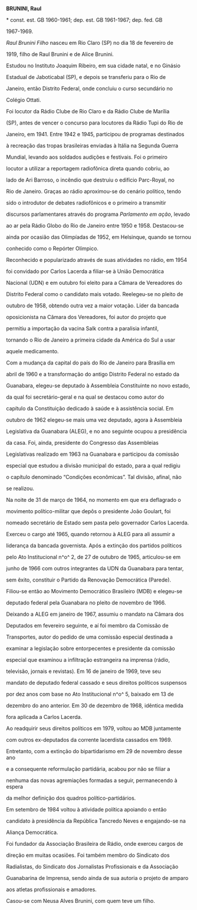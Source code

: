 **BRUNINI, Raul**



\* const. est. GB 1960-1961; dep. est. GB 1961-1967; dep. fed. GB

1967-1969.



*Raul Brunini Filho* nasceu em Rio Claro (SP) no dia 18 de fevereiro de

1919, filho de Raul Brunini e de Alice Brunini.



Estudou no Instituto Joaquim Ribeiro, em sua cidade natal, e no Ginásio

Estadual de Jaboticabal (SP), e depois se transferiu para o Rio de

Janeiro, então Distrito Federal, onde concluiu o curso secundário no

Colégio Ottati.



Foi locutor da Rádio Clube de Rio Claro e da Rádio Clube de Marília

(SP), antes de vencer o concurso para locutores da Rádio Tupi do Rio de

Janeiro, em 1941. Entre 1942 e 1945, participou de programas destinados

à recreação das tropas brasileiras enviadas à Itália na Segunda Guerra

Mundial, levando aos soldados audições e festivais. Foi o primeiro

locutor a utilizar a reportagem radiofônica direta quando cobriu, ao

lado de Ari Barroso, o incêndio que destruiu o edifício Parc-Royal, no

Rio de Janeiro. Graças ao rádio aproximou-se do cenário político, tendo

sido o introdutor de debates radiofônicos e o primeiro a transmitir

discursos parlamentares através do programa *Parlamento em ação*, levado

ao ar pela Rádio Globo do Rio de Janeiro entre 1950 e 1958. Destacou-se

ainda por ocasião das Olimpíadas de 1952, em Helsinque, quando se tornou

conhecido como o Repórter Olímpico.



Reconhecido e popularizado através de suas atividades no rádio, em 1954

foi convidado por Carlos Lacerda a filiar-se à União Democrática

Nacional (UDN) e em outubro foi eleito para a Câmara de Vereadores do

Distrito Federal como o candidato mais votado. Reelegeu-se no pleito de

outubro de 1958, obtendo outra vez a maior votação. Líder da bancada

oposicionista na Câmara dos Vereadores, foi autor do projeto que

permitiu a importação da vacina Salk contra a paralisia infantil,

tornando o Rio de Janeiro a primeira cidade da América do Sul a usar

aquele medicamento.



Com a mudança da capital do país do Rio de Janeiro para Brasília em

abril de 1960 e a transformação do antigo Distrito Federal no estado da

Guanabara, elegeu-se deputado à Assembleia Constituinte no novo estado,

da qual foi secretário-geral e na qual se destacou como autor do

capítulo da Constituição dedicado à saúde e à assistência social. Em

outubro de 1962 elegeu-se mais uma vez deputado, agora à Assembleia

Legislativa da Guanabara (ALEG), e no ano seguinte ocupou a presidência

da casa. Foi, ainda, presidente do Congresso das Assembleias

Legislativas realizado em 1963 na Guanabara e participou da comissão

especial que estudou a divisão municipal do estado, para a qual redigiu

o capítulo denominado “Condições econômicas”. Tal divisão, afinal, não

se realizou.



Na noite de 31 de março de 1964, no momento em que era deflagrado o

movimento político-militar que depôs o presidente João Goulart, foi

nomeado secretário de Estado sem pasta pelo governador Carlos Lacerda.

Exerceu o cargo até 1965, quando retornou à ALEG para ali assumir a

liderança da bancada governista. Após a extinção dos partidos políticos

pelo Ato Institucional n^o^ 2, de 27 de outubro de 1965, articulou-se em

junho de 1966 com outros integrantes da UDN da Guanabara para tentar,

sem êxito, constituir o Partido da Renovação Democrática (Parede).

Filiou-se então ao Movimento Democrático Brasileiro (MDB) e elegeu-se

deputado federal pela Guanabara no pleito de novembro de 1966.



Deixando a ALEG em janeiro de 1967, assumiu o mandato na Câmara dos

Deputados em fevereiro seguinte, e aí foi membro da Comissão de

Transportes, autor do pedido de uma comissão especial destinada a

examinar a legislação sobre entorpecentes e presidente da comissão

especial que examinou a infiltração estrangeira na imprensa (rádio,

televisão, jornais e revistas). Em 16 de janeiro de 1969, teve seu

mandato de deputado federal cassado e seus direitos políticos suspensos

por dez anos com base no Ato Institucional n^o^ 5, baixado em 13 de

dezembro do ano anterior. Em 30 de dezembro de 1968, idêntica medida

fora aplicada a Carlos Lacerda.



Ao readquirir seus direitos políticos em 1979, voltou ao MDB juntamente

com outros ex-deputados da corrente lacerdista cassados em 1969.

Entretanto, com a extinção do bipartidarismo em 29 de novembro desse ano

e a consequente reformulação partidária, acabou por não se filiar a

nenhuma das novas agremiações formadas a seguir, permanecendo à espera

da melhor definição dos quadros político-partidários.



Em setembro de 1984 voltou à atividade política apoiando o então

candidato à presidência da República Tancredo Neves e engajando-se na

Aliança Democrática.



Foi fundador da Associação Brasileira de Rádio, onde exerceu cargos de

direção em muitas ocasiões. Foi também membro do Sindicato dos

Radialistas, do Sindicato dos Jornalistas Profissionais e da Associação

Guanabarina de Imprensa, sendo ainda de sua autoria o projeto de amparo

aos atletas profissionais e amadores.



Casou-se com Neusa Alves Brunini, com quem teve um filho.



